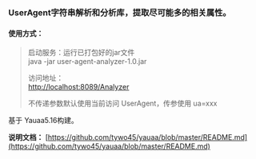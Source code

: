 ### UserAgent字符串解析和分析库，提取尽可能多的相关属性。

#### 使用方式：

>启动服务：运行已打包好的jar文件   
>java -jar user-agent-analyzer-1.0.jar   
>
>访问地址：  
>[http://localhost:8089/Analyzer](http://localhost:8089/Analyzer)  
>
>不传递参数默认使用当前访问 UserAgent，传参使用 ua=xxx


基于 Yauaa5.16构建。 

**说明文档：** [https://github.com/tywo45/yauaa/blob/master/README.md](https://github.com/tywo45/yauaa/blob/master/README.md)
